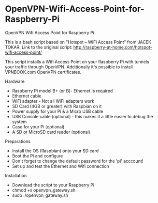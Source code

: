# OpenVPN-Wifi-Access-Point-for-Raspberry-Pi
OpenVPN Wifi Access Point for Raspberry Pi

This is a bash script based on "Hotspot – WiFi Access Point" from JACEK TOKAR.
Link to the original script: http://raspberry-at-home.com/hotspot-wifi-access-point/

This script installs a Wifi Access Point on your Raspberry Pi with tunnels your traffic through OpenVPN.
Additionally it's possible to install VPNBOOK.com OpenVPN certificates.

Hardware 
- Raspberry Pi model B+ (or B)- Ethernet is required
- Ethernet cable
- WiFi adapter - Not all WiFi adapters work
- SD Card (4GB or greater) with Raspbian on it
- Power supply for your Pi & a Micro USB cable
- USB Console cable (optional) - this makes it a little easier to debug the system
- Case for your Pi (optional)
- A SD or MicroSD card reader (optional)

Preparations
- Install the OS (Raspbian) onto your SD card
- Boot the Pi and configure 
- Don't forget to change the default password for the 'pi' acccount!
- Set up and test the Ethernet and Wifi connection

Installation
- Download the script to your Raspberry Pi
- chmod +x openvpn_gateway.sh
- sudo ./openvpn_gateway.sh
